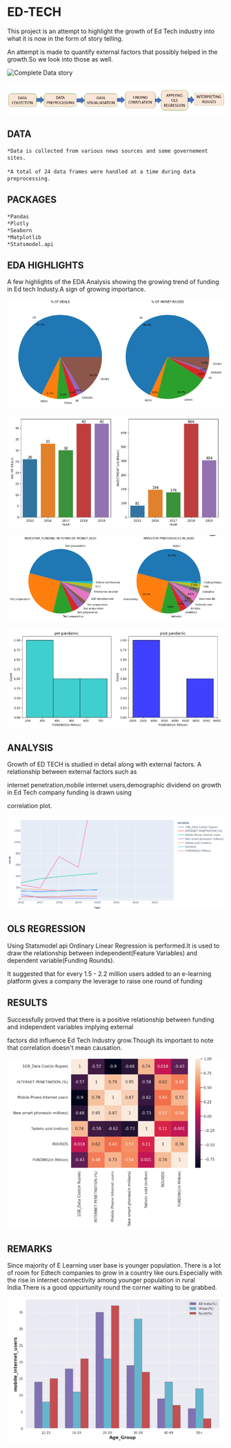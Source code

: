 # ED-TECH

This project is an attempt to highlight the growth of Ed Tech industry into what it is now in the form of story telling.

An attempt is made to quantify external factors that possibly helped in the growth.So we look into those as well.

![Complete Data story](https://colab.research.google.com/drive/1WYUhyaI377U9-MnlVGLSqe3fncwh05Ba?usp=sharing)

![PROJECT OVERVIEW](Images/Edtech.PNG)

## DATA

    *Data is collected from various news sources and some governement sites.

    *A total of 24 data frames were handled at a time during data preprocessing.

## PACKAGES
    *Pandas 
    *Plotly
    *Seaborn
    *Matplotlib
    *Statsmodel.api

## EDA HIGHLIGHTS

A few highlights of the EDA Analysis showing the growing trend of funding in Ed tech Industy.A sign of growing importance.

![FUNDING UNTIL 2016](<Images/FUNDING TILL 2016.PNG>)

![FUNDING SINCE 2015](<Images/FUNDING POST 2015.PNG>)

![PRE PANDAMIC](<Images/PRE PANDEMIC.PNG>)

![POST PANDAMIC](<Images/POST PANDAMIC-1.PNG>)

## ANALYSIS 

Growth of ED TECH is studied in detail along with external factors. A relationship between external factors such as

internet penetration,mobile internet users,demographic dividend on growth in Ed Tech company funding is drawn using 

correlation plot.  

![PLOT DATA](Images/GRAPH.PNG)

## OLS REGRESSION
Using Statsmodel api Ordinary Linear Regression is performed.It is used to draw the relationship between independent(Feature 
Variables) and dependent variable(Funding Rounds).

It suggested that for every 1.5 - 2.2 million users added to an e-learning platform gives a company the leverage to 
raise one round of funding

## RESULTS

Successfully proved that there is a positive relationship between funding and independent variables implying external 

factors did influence Ed Tech Industry grow.Though its important to note that correlation doesn't mean causation.

![CORRELATION](<CORR PLOT.PNG>)

## REMARKS
Since majority of E Learning user base is younger population. There is a lot of room for Edtech companies to grow in a country like 
ours.Especially with the rise in internet connectivity among younger population in rural India.There is a good oppurtunity round the
corner waiting to be grabbed. 

![FUTURE STATISTICS](<Images/WAY FORWORD.PNG>) 


